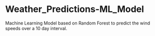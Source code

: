 # Weather_Predictions-ML_Model
Machine Learning Model based on Random Forest to predict the wind speeds over a 10 day interval.
